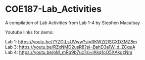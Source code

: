 # COE187-Lab_Activities
A compilation of Lab Activities from Lab 1-4 by Stephen Macaibay

Youtube links for demo:

Lab 1: https://youtu.be/7YZGtLsUVww?si=RKWZi2ISGXDZMZ8m  
Lab 3: https://youtu.be/RZxNMD2usR8?si=BahD3a1W_d_ZCquA  
Lab 4: https://youtu.be/pM_mRq9b7uc?si=lAkq1oO5XAkgzNra
